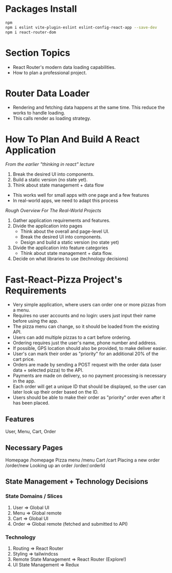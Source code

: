 # Packages Install

```bash
npm
npm i eslint vite-plugin-eslint eslint-config-react-app --save-dev
npm i react-router-dom
```

# Section Topics

-   React Router's modern data loading capabilities.
-   How to plan a professional project.

# Router Data Loader

-   Rendering and fetching data happens at the same time. This reduce the works to handle loading.
-   This calls render as loading strategy.

# How To Plan And Build A React Application

_From the earlier "thinking in react" lecture_

1. Break the desired UI into components.
2. Build a static version (no state yet).
3. Think about state management + data flow

-   This works well for small apps with one page and a few features
-   In real-world apps, we need to adapt this process

_Rough Overview For The Real-World Projects_

1. Gather application requirements and features.
2. Divide the application into pages
    - Think about the overall and page-level UI.
    - Break the desired UI into components.
    - Design and build a static version (no state yet)
3. Divide the application into feature categories
    - Think about state management + data flow.
4. Decide on what libraries to use (technology decisions)

# Fast-React-Pizza Project's Requirements

-   Very simple application, where users can order one or more pizzas from a menu.
-   Requires no user accounts and no login: users just input their name before using the app.
-   The pizza menu can change, so it should be loaded from the existing API.
-   Users can add multiple pizzas to a cart before ordering.
-   Ordering requires just the user's name, phone number and address.
-   If possible, GPS location should also be provided, to make deliver easier.
-   User's can mark their order as "priority" for an additional 20% of the cart price.
-   Orders are made by sending a POST request with the order data (user data + selected pizza) to the API.
-   Payments are made on delivery, so no payment processing is necessary in the app.
-   Each order will get a unique ID that should be displayed, so the user can later look up their order based on the ID.
-   Users should be able to make their order as "priority" order even after it has been placed.

## Features

User, Menu, Cart, Order

## Necessary Pages

Homepage /homepage
Pizza menu /menu
Cart /cart
Placing a new order /order/new
Looking up an order /order/:orderId

## State Management + Technology Decisions

### State Domains / Slices

1. User => Global UI
2. Menu => Global remote
3. Cart => Global UI
4. Order => Global remote (fetched and submitted to API)

### Technology

1. Routing => React Router
2. Styling => tailwindcss
3. Remote State Management => React Router (Explore!)
4. UI State Management => Redux
